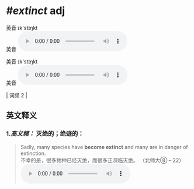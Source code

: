 # ***\#extinct*** adj
英音 ɪk'stɪŋkt  
英音
<audio src="./media/extinct-B.aac" controls="controls"></audio>

美音 ɪk'stɪŋkt  
美音
<audio src="./media/extinct.aac" controls="controls"></audio>



| 词频 2 |  

英文释义
---
### 1.*高义频：* **灭绝的；绝迹的：**  

 > Sadly, many species have **become extinct** and many are in danger of extinction.   
 > 不幸的是，很多物种已经灭绝，而很多正濒临灭绝。  （北师大⑧ – 22）  
<audio src="./media/extinct1.aac" controls="controls"></audio>


